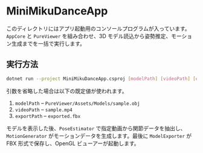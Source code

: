 # MiniMikuDanceApp

このディレクトリにはアプリ起動用のコンソールプログラムが入っています。`AppCore` と `PureViewer` を組み合わせ、3D モデル読込から姿勢推定、モーション生成までを一括で実行します。

## 実行方法
```bash
dotnet run --project MiniMikuDanceApp.csproj [modelPath] [videoPath] [exportPath]
```
引数を省略した場合は以下の既定値が使われます。

1. `modelPath`  – `PureViewer/Assets/Models/sample.obj`
2. `videoPath`  – `sample.mp4`
3. `exportPath` – `exported.fbx`

モデルを表示した後、`PoseEstimator` で指定動画から関節データを抽出し、`MotionGenerator` がモーションデータを生成します。最後に `ModelExporter` が FBX 形式で保存し、OpenGL ビューアーが起動します。
